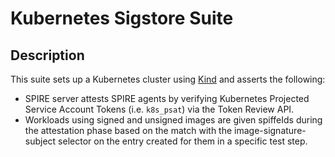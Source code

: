 # Kubernetes Sigstore Suite

## Description

This suite sets up a Kubernetes cluster using [Kind](https://kind.sigs.k8s.io) and asserts the following:

* SPIRE server attests SPIRE agents by verifying Kubernetes Projected Service
  Account Tokens (i.e. `k8s_psat`) via the Token Review API.
* Workloads using signed and unsigned images are given spiffeIds during the attestation phase based on the match with the image-signature-subject selector on the entry created for them in a specific test step.  
